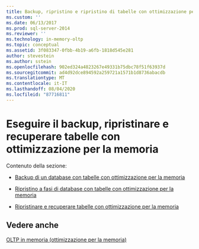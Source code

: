 ```yaml
---
title: Backup, ripristino e ripristino di tabelle con ottimizzazione per la memoria | Microsoft Docs
ms.custom: ''
ms.date: 06/13/2017
ms.prod: sql-server-2014
ms.reviewer: ''
ms.technology: in-memory-oltp
ms.topic: conceptual
ms.assetid: 3f083347-0fbb-4b19-a6fb-1818d545e281
author: stevestein
ms.author: sstein
ms.openlocfilehash: 902ed324a4823267e49331b75dbc78f51f63937d
ms.sourcegitcommit: ad4d92dce894592a259721a1571b1d8736abacdb
ms.translationtype: MT
ms.contentlocale: it-IT
ms.lasthandoff: 08/04/2020
ms.locfileid: "87716811"
---
```

# <a name="backup-restore-and-recovery-of-memory-optimized-tables"></a>Eseguire il backup, ripristinare e recuperare tabelle con ottimizzazione per la memoria
  Contenuto della sezione:  
  
-   [Backup di un database con tabelle con ottimizzazione per la memoria](../relational-databases/in-memory-oltp/memory-optimized-tables.md)  
  
-   [Ripristino a fasi di database con tabelle con ottimizzazione per la memoria](../relational-databases/in-memory-oltp/piecemeal-restore-of-databases-with-memory-optimized-tables.md)  
  
-   [Ripristinare e recuperare tabelle con ottimizzazione per la memoria](../relational-databases/in-memory-oltp/restore-and-recovery-of-memory-optimized-tables.md)  
  
## <a name="see-also"></a>Vedere anche  
 [OLTP in memoria &#40;ottimizzazione per la memoria&#41;](../relational-databases/in-memory-oltp/in-memory-oltp-in-memory-optimization.md)  
  
  
